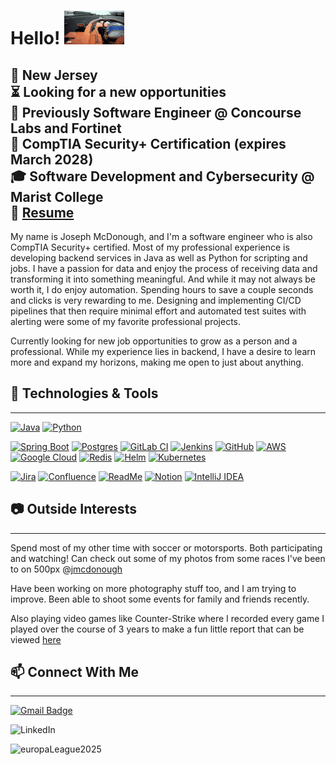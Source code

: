 # Hello! ![hi](media/norrisWave.gif)

📍 New Jersey<br>
⏳ Looking for a new opportunities<br>
💼 Previously Software Engineer @ Concourse Labs and Fortinet<br>
🏅 CompTIA Security+ Certification (expires March 2028)<br>
🎓 Software Development and Cybersecurity @ Marist College<br>
📝 [Resume](https://github.com/jlmcdonough/jlmcdonough.github.io/blob/66133ea826507b1b0db44278b26cb97abf9351e6/files/josephmcdonough.pdf)
-------
My name is Joseph McDonough, and I'm a software engineer who is also CompTIA Security+ certified. Most of my
professional experience is developing backend services in Java as well as Python for scripting and jobs. I have a
passion for data and enjoy the process of receiving data and transforming it into something meaningful. And while it may
not always be worth it, I do enjoy automation. Spending hours to save a couple seconds and clicks is very rewarding to me.
Designing and implementing CI/CD pipelines that then require minimal effort and automated test suites with alerting
were some of my favorite professional projects.

Currently looking for new job opportunities to grow as a person and a professional. While my experience lies in backend,
I have a desire to learn more and expand my horizons, making me open to just about anything.

## 🔧 Technologies & Tools

-------
[![Java](https://img.shields.io/badge/Java-%23ED8B00.svg?logo=openjdk&logoColor=white)](#)
[![Python](https://img.shields.io/badge/Python-3776AB?logo=python&logoColor=fff)](#)

[![Spring Boot](https://img.shields.io/badge/Spring%20Boot-6DB33F?logo=springboot&logoColor=fff)](#)
[![Postgres](https://img.shields.io/badge/Postgres-%23316192.svg?logo=postgresql&logoColor=white)](#)
[![GitLab CI](https://img.shields.io/badge/GitLab%20CI-FC6D26?logo=gitlab&logoColor=fff)](#)
[![Jenkins](https://img.shields.io/badge/Jenkins-D24939?logo=jenkins&logoColor=white)](#)
[![GitHub](https://img.shields.io/badge/GitHub-%23121011.svg?logo=github&logoColor=white)](#)
[![AWS](https://custom-icon-badges.demolab.com/badge/AWS-%23FF9900.svg?logo=aws&logoColor=white)](#)
[![Google Cloud](https://img.shields.io/badge/Google%20Cloud-%234285F4.svg?logo=google-cloud&logoColor=white)](#)
[![Redis](https://img.shields.io/badge/Redis-%23DD0031.svg?logo=redis&logoColor=white)](#)
[![Helm](https://img.shields.io/badge/Helm-0F1689?logo=helm&logoColor=fff)](#)
[![Kubernetes](https://img.shields.io/badge/Kubernetes-326CE5?logo=kubernetes&logoColor=fff)](#)

[![Jira](https://img.shields.io/badge/Jira-0052CC?logo=jira&logoColor=fff)](#)
[![Confluence](https://img.shields.io/badge/Confluence-172B4D?logo=confluence&logoColor=fff)](#)
[![ReadMe](https://img.shields.io/badge/ReadMe-018EF5?logo=readme&logoColor=fff)](#)
[![Notion](https://img.shields.io/badge/Notion-000?logo=notion&logoColor=fff)](#)
[![IntelliJ IDEA](https://img.shields.io/badge/IntelliJIDEA-000000.svg?logo=intellij-idea&logoColor=white)](#)

## 📷 Outside Interests

-------
Spend most of my other time with soccer or motorsports. Both participating and watching! Can check out some of my photos from some races I've been to on 500px @[jmcdonough](https://500px.com/p/jmcdonough?view=galleries)

Have been working on more photography stuff too, and I am trying to improve. Been able to shoot some events for family and friends recently.

Also playing video games like Counter-Strike where I recorded every game I played over the course of 3 years to make a fun little report that can be viewed [here](https://github.com/jlmcdonough/jlmcdonough.github.io/blob/66133ea826507b1b0db44278b26cb97abf9351e6/files/csgoStats.pdf)

## 📫 Connect With Me

-------
[![Gmail Badge](https://img.shields.io/badge/-josephlmcdonough@gmail.com-c14438?style=flat-square&logo=Gmail&logoColor=white&link=mailto:josephlmcdonough@gmail.com?Subject=Hello)](mailto:josephlmcdonough@gmail.com?Subject=Hello)

![LinkedIn](https://custom-icon-badges.demolab.com/badge/LinkedIn-0A66C2?logo=linkedin-white&logoColor=fff)


![europaLeague2025](media/sonEuropa.gif)